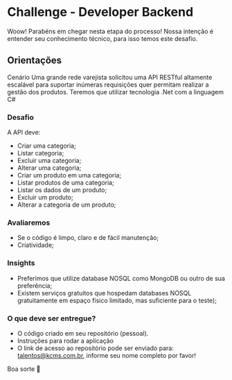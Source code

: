 # Challenge - Developer Backend

Woow! Parabéns em chegar nesta etapa do processo!
Nossa intenção é entender seu conhecimento técnico, para isso temos este desafio.


## Orientações
Cenário
Uma grande rede varejista solicitou uma API RESTful altamente escalável para suportar inúmeras requisições quer permitam realizar a gestão dos produtos.
Teremos que utilizar tecnologia .Net com a linguagem C#

### Desafio

A API deve:
* Criar uma categoria;
* Listar categoria;
* Excluir uma categoria;
* Alterar uma categoria;
* Criar um produto em uma categoria;
* Listar produtos de uma categoria;
* Listar os dados de um produto;
* Excluir um produto;
* Alterar a categoria de um produto;

### Avaliaremos

* Se o código é limpo, claro e de fácil manutenção;
* Criatividade;

### Insights

* Preferimos que utilize database NOSQL como MongoDB ou outro de sua preferência;
* Existem serviços gratuitos que hospedam databases NOSQL gratuitamente em espaço físico limitado, mas suficiente para o teste);

### O que deve ser entregue?
* O código criado em seu repositório (pessoal). 
* Instruções para rodar a aplicação
* O link de acesso ao repositório pode ser enviado para: talentos@kcms.com.br, informe seu nome completo por favor!

Boa sorte 🙂
